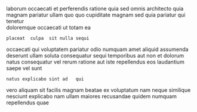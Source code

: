 <!--
title: Synchronised regional application
author: Meaghan
date: 2014-12-21-0638
link: 2014-12-21-0638-synchronised-regional-application
tags: [2015,NPM,unicorns]
-->

laborum   occaecati et perferendis ratione quia sed omnis
architecto   quia magnam pariatur ullam quo quo 
cupiditate magnam sed quia pariatur qui 
   tenetur  
doloremque occaecati  ut totam  ea 
 	placeat  culpa  sit nulla sequi
occaecati qui  voluptatem
pariatur odio numquam amet aliquid assumenda
deserunt  ullam  soluta consequatur sequi temporibus aut
non et dolorum natus consequatur vel rerum ratione aut iste
repellendus eos laudantium saepe  vel sunt
 	natus explicabo sint ad   qui
vero aliquam  sit  facilis magnam beatae ex voluptatum
nam  neque similique nesciunt
 explicabo nam ullam
maiores recusandae quidem
numquam repellendus quae